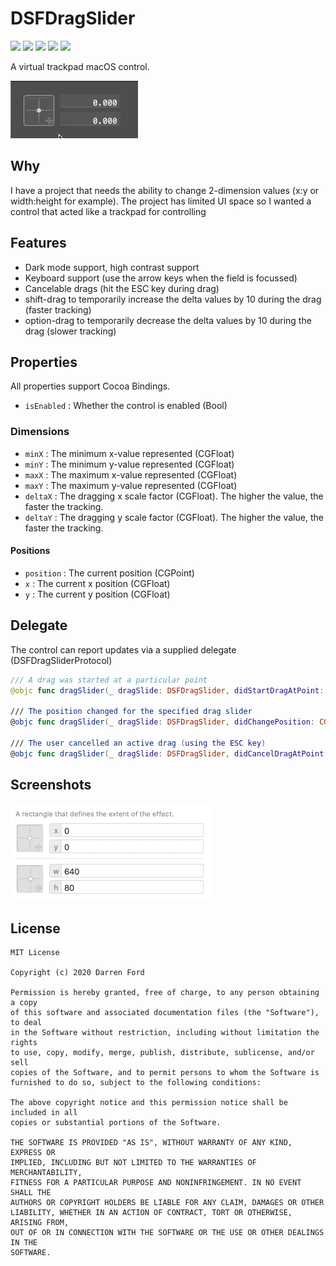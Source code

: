 # DSFDragSlider

![](https://img.shields.io/github/v/tag/dagronf/DSFDragSlider) ![](https://img.shields.io/badge/macOS-10.11+-red) ![](https://img.shields.io/badge/Swift-5.0-orange.svg)
![](https://img.shields.io/badge/License-MIT-lightgrey) [![](https://img.shields.io/badge/spm-compatible-brightgreen.svg?style=flat)](https://swift.org/package-manager)

A virtual trackpad macOS control.

![](https://github.com/dagronf/dagronf.github.io/raw/master/art/projects/DSFDragSlider/dsfdragslider.gif)

## Why

I have a project that needs the ability to change 2-dimension values (x:y or width:height for example).  The project has limited UI space so I wanted a control that acted like a trackpad for controlling 

## Features

* Dark mode support, high contrast support
* Keyboard support (use the arrow keys when the field is focussed)
* Cancelable drags (hit the ESC key during drag)
* shift-drag to temporarily increase the delta values by 10 during the drag (faster tracking)
* option-drag to temporarily decrease the delta values by 10 during the drag (slower tracking)


## Properties

All properties support Cocoa Bindings.

* `isEnabled` : Whether the control is enabled (Bool)

### Dimensions

* `minX` : The minimum x-value represented (CGFloat)
* `minY` : The minimum y-value represented (CGFloat)
* `maxX` : The maximum x-value represented (CGFloat)
* `maxY` : The maximum y-value represented (CGFloat)
* `deltaX` : The dragging x scale factor (CGFloat). The higher the value, the faster the tracking.
* `deltaY` : The dragging y scale factor (CGFloat). The higher the value, the faster the tracking.

#### Positions

* `position` : The current position (CGPoint)
* `x` : The current x position (CGFloat)
* `y` : The current y position (CGFloat)

## Delegate

The control can report updates via a supplied delegate (DSFDragSliderProtocol)

```swift
/// A drag was started at a particular point
@objc func dragSlider(_ dragSlide: DSFDragSlider, didStartDragAtPoint: CGPoint)

/// The position changed for the specified drag slider
@objc func dragSlider(_ dragSlide: DSFDragSlider, didChangePosition: CGPoint)

/// The user cancelled an active drag (using the ESC key)
@objc func dragSlider(_ dragSlide: DSFDragSlider, didCancelDragAtPoint: CGPoint)
```

## Screenshots

<img src="https://github.com/dagronf/dagronf.github.io/raw/master/art/projects/DSFDragSlider/s1.png" alt="drawing" style="width:321px;"/>

## License

```
MIT License

Copyright (c) 2020 Darren Ford

Permission is hereby granted, free of charge, to any person obtaining a copy
of this software and associated documentation files (the "Software"), to deal
in the Software without restriction, including without limitation the rights
to use, copy, modify, merge, publish, distribute, sublicense, and/or sell
copies of the Software, and to permit persons to whom the Software is
furnished to do so, subject to the following conditions:

The above copyright notice and this permission notice shall be included in all
copies or substantial portions of the Software.

THE SOFTWARE IS PROVIDED "AS IS", WITHOUT WARRANTY OF ANY KIND, EXPRESS OR
IMPLIED, INCLUDING BUT NOT LIMITED TO THE WARRANTIES OF MERCHANTABILITY,
FITNESS FOR A PARTICULAR PURPOSE AND NONINFRINGEMENT. IN NO EVENT SHALL THE
AUTHORS OR COPYRIGHT HOLDERS BE LIABLE FOR ANY CLAIM, DAMAGES OR OTHER
LIABILITY, WHETHER IN AN ACTION OF CONTRACT, TORT OR OTHERWISE, ARISING FROM,
OUT OF OR IN CONNECTION WITH THE SOFTWARE OR THE USE OR OTHER DEALINGS IN THE
SOFTWARE.
```
